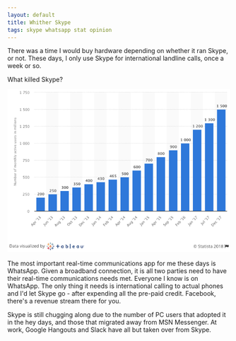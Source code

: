 ```yaml
---
layout: default
title: Whither Skype
tags: skype whatsapp stat opinion
---
```


There was a time I would buy hardware depending on whether it ran Skype, or not. These days, I only use Skype for international landline calls, once a week or so.

What killed Skype?

![WhatsApp Stats](/assets/img/infographic-whatsapp-stats-2017.png)

The most important real-time communications app for me these days is WhatsApp. Given a broadband connection, it is all two parties need to have their real-time communications needs met. Everyone I know is on WhatsApp. The only thing it needs is international calling to actual phones and I'd let Skype go - after expending all the pre-paid credit. Facebook, there's a revenue stream there for you.

Skype is still chugging along due to the number of PC users that adopted it in the hey days, and those that migrated away from MSN Messenger. At work, Google Hangouts and Slack have all but taken over from Skype.
